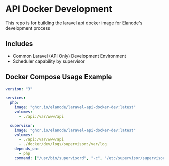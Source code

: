 # API Docker Development

This repo is for building the laravel api docker image for Elanode's development process

## Includes
- Common Laravel (API Only) Development Environment
- Scheduler capability by supervisor

## Docker Compose Usage Example

```YAML 
version: "3"

services:
  php:
    image: "ghcr.io/elanode/laravel-api-docker-dev:latest"
    volumes:
      - ./api:/var/www/api

  supervisor:
    image: "ghcr.io/elanode/laravel-api-docker-dev:latest"
    volumes:
      - ./api:/var/www/api
      - ./docker/dev/logs/supervisor:/var/log
    depends_on:
      - php
    command: ["/usr/bin/supervisord", "-c", "/etc/supervisor/supervisord.conf"]
```
